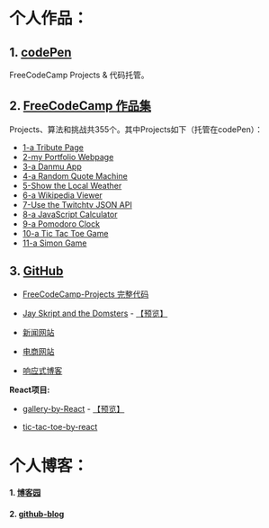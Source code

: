 # 个人作品：

## 1. [codePen](https://codepen.io/magicmai/pens/popular/)

FreeCodeCamp Projects & 代码托管。

## 2. [FreeCodeCamp 作品集](https://www.freecodecamp.cn/magicmai)

Projects、算法和挑战共355个。其中Projects如下（托管在codePen）：

- [1-a Tribute Page](https://codepen.io/magicmai/pen/peLOpZ)
- [2-my Portfolio Webpage](https://codepen.io/magicmai/pen/ZeVdgV)
- [3-a Danmu App](https://codepen.io/magicmai/pen/YZLxay)
- [4-a Random Quote Machine](https://codepen.io/magicmai/pen/oWgOvb)
- [5-Show the Local Weather](https://codepen.io/magicmai/pen/EmKRJK)
- [6-a Wikipedia Viewer](https://codepen.io/magicmai/pen/PmzaRK?editors=1000)
- [7-Use the Twitchtv JSON API](https://codepen.io/magicmai/pen/gWwPyp?editors=0100)
- [8-a JavaScript Calculator](https://codepen.io/magicmai/pen/dWNzdJ?editors=0100)
- [9-a Pomodoro Clock](https://codepen.io/magicmai/pen/YVNxre)
- [10-a Tic Tac Toe Game](https://codepen.io/magicmai/pen/LyOEOq)
- [11-a Simon Game](https://codepen.io/magicmai/pen/WjXbdR)

## 3. [GitHub](https://github.com/magicmai?tab=repositories)

- [FreeCodeCamp-Projects 完整代码](https://github.com/magicmai/FreeCodeCamp-Projects)

- [Jay Skript and the Domsters](https://github.com/magicmai/Jay-Skript-And-The-Domsters) - [【预览】](http://www.tonony1984.cn/)
  
- [新闻网站](https://github.com/magicmai/myDemos/tree/master/%E6%96%B0%E9%97%BB%E7%BD%91%E7%AB%99)

- [电商网站](https://github.com/magicmai/myDemos/tree/master/%E7%94%B5%E5%95%86%E7%BD%91%E7%AB%99)

- [响应式博客](https://github.com/magicmai/myDemos/tree/master/%E4%B8%80%E4%B8%AA%E7%AE%80%E5%8D%95%E7%9A%84%E5%93%8D%E5%BA%94%E5%BC%8F%E5%8D%9A%E5%AE%A2)

**React项目:** 
- [gallery-by-React](https://github.com/magicmai/gallery-by-React) - [【预览】](https://magicmai.github.io/gallery-by-React/)
  
- [tic-tac-toe-by-react](https://github.com/magicmai/tic-tac-toe-by-react)


# 个人博客：

#### 1. [博客园](http://www.cnblogs.com/magicmai/)

#### 2. [github-blog](https://github.com/magicmai/blog/issues)
